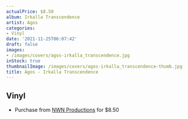 ```yaml
---
actualPrice: $8.50
album: Irkalla Transcendence
artist: Agos
categories:
- Vinyl
date: '2021-11-25T06:07:42'
draft: false
images:
- /images/covers/agos-irkalla_transcendence.jpg
inStock: true
thumbnailImage: /images/covers/agos-irkalla_transcendence-thumb.jpg
title: Agos - Irkalla Transcendence
---
```


## Vinyl
* Purchase from [NWN Productions](http://shop.nwnprod.com/index.php?route=product/product&path=75&product_id=1400&sort=pd.name&order=ASC) for $8.50
